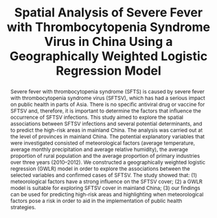 ---
pages: "1125"
keywords: ['spatial analysis', ' GWLR', ' public health', ' SFTSV']
authors: ['Wu, Liang ', ' Deng, Fei ', ' Xie, Zhong ', ' Hu, Sheng ', ' Shen, Shu ', ' Shi, Junming ', ' Liu, Dan']
publication: "International Journal of Environmental Research and Public Health"
number: "11"
abstract: "Severe fever with thrombocytopenia syndrome (SFTS) is caused by severe fever with thrombocytopenia syndrome virus (SFTSV), which has had a serious impact on public health in parts of Asia. There is no specific antiviral drug or vaccine for SFTSV and, therefore, it is important to determine the factors that influence the occurrence of SFTSV infections. This study aimed to explore the spatial associations between SFTSV infections and several potential determinants, and to predict the high-risk areas in mainland China. The analysis was carried out at the level of provinces in mainland China. The potential explanatory variables that were investigated consisted of meteorological factors (average temperature, average monthly precipitation and average relative humidity), the average proportion of rural population and the average proportion of primary industries over three years (2010–2012). We constructed a geographically weighted logistic regression (GWLR) model in order to explore the associations between the selected variables and confirmed cases of SFTSV. The study showed that: (1) meteorological factors have a strong influence on the SFTSV cover; (2) a GWLR model is suitable for exploring SFTSV cover in mainland China; (3) our findings can be used for predicting high-risk areas and highlighting when meteorological factors pose a risk in order to aid in the implementation of public health strategies."
doi: "10.3390/ijerph13111125"
links:
 - name: url
   link: https://www.mdpi.com/1660-4601/13/11/1125)
copyright: "http://creativecommons.org/licenses/by/3.0/"
volume: "13"
title: "Spatial Analysis of Severe Fever with Thrombocytopenia Syndrome Virus in China Using a Geographically Weighted Logistic Regression Model"
ENTRYTYPE: "article"
enableToc: False
enableWhoami: True
pinned: False
publishDate: "2016-11-01"
---
